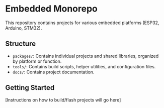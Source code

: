 # Embedded Monorepo

This repository contains projects for various embedded platforms (ESP32, Arduino, STM32).

## Structure

- `packages/`: Contains individual projects and shared libraries, organized by platform or function.
- `tools/`: Contains build scripts, helper utilities, and configuration files.
- `docs/`: Contains project documentation.

## Getting Started

[Instructions on how to build/flash projects will go here]
